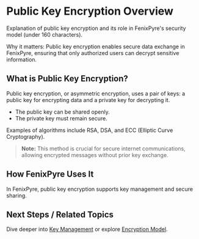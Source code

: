 # Public Key Encryption Overview

Explanation of public key encryption and its role in FenixPyre's security model (under 160 characters).


Why it matters: Public key encryption enables secure data exchange in FenixPyre, ensuring that only authorized users can decrypt sensitive information.

## What is Public Key Encryption?
Public key encryption, or asymmetric encryption, uses a pair of keys: a public key for encrypting data and a private key for decrypting it.

- The public key can be shared openly.
- The private key must remain secure.

Examples of algorithms include RSA, DSA, and ECC (Elliptic Curve Cryptography).

> **Note:** This method is crucial for secure internet communications, allowing encrypted messages without prior key exchange.

## How FenixPyre Uses It
In FenixPyre, public key encryption supports key management and secure sharing.

## Next Steps / Related Topics
Dive deeper into [Key Management](/02-core-concepts/key-mgmt) or explore [Encryption Model](/02-core-concepts/encryption-model).